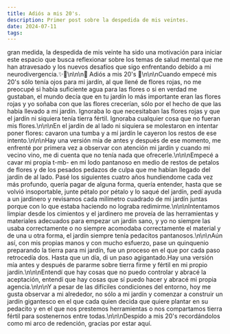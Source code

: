 ```yaml
---
title: Adiós a mis 20's.
description: Primer post sobre la despedida de mis veintes.
date: 2024-07-11
tags: 
---
```

gran medida, la despedida de mis veinte ha sido una motivación para iniciar este espacio que busca reflexionar sobre los temas de salud mental que me han atravesado y los nuevos desafíos que sigo enfrentando debido a mi neurodivergencia.✨🧠\n\n\n🌸 Adiós a mis 20's 🌸\n\n\nCuando empecé mis 20's sólo tenía ojos para mi jardín, al que llené de flores rojas, no me preocupé si había suficiente agua para las flores o si en verdad me gustaban, el mundo decía que en tu jardín lo más importante eran las flores rojas y yo soñaba con que las flores crecerían, sólo por el hecho de que las había llevado a mi jardín. Ignoraba lo que necesitaban las flores rojas y que el jardín ni siquiera tenía tierra fértil. Ignoraba cualquier cosa que no fueran mis flores.\n\n\nEn el jardín de al lado ni siquiera se molestaron en intentar poner flores: cavaron una tumba y a mí jardín le cayeron los restos de ese intento.\n\n\nHay una versión mía de antes y después de ese momento, me enfrenté por primera vez a observar con atención mi jardín y cuando mi vecino vino, me di cuenta que no tenía nada que ofrecerle.\n\n\nEmpecé a cavar mi propia t-mb- en mi lodo pantanoso en medio de restos de petalos de flores y de los pesados pedazos de culpa que me habían llegado del jardín de al lado. Pasé los siguientes cuatro años hundiendome cada vez más profundo, quería pagar de alguna forma, quería entender, hasta que se volvió insoportable, junte pétalo por pétalo y lo saqué del jardín, pedí ayuda a un jardinero y revisamos cada milímetro cuadrado de mi jardín juntas porque con lo que estaba haciendo no lograba redimirme.\n\n\nIntentamos limpiar desde los cimientos y el jardinero me proveía de las herramientas y materiales adecuados para empezar un jardín sano, y yo no siempre las usaba correctamente o no siempre acomodaba correctamente el material y de una u otra forma, el jardín siempre tenía pedacitos pantanosos.\n\n\nAún así, con mis propias manos y con mucho esfuerzo, pase un quinquenio preparando la tierra para mi jardín, fue un proceso en el que por cada paso retrocedía dos. Hasta que un día, di un paso agigantado.Hay una versión mía antes y después de pararme sobre tierra firme y fértil en mi propio jardín.\n\n\nEntendí que hay cosas que no puedo controlar y abracé la aceptación, entendí que hay cosas que sí puedo hacer y abracé mi propia agencia.\n\n\nY a pesar de las difíciles condiciones del entorno, hoy me gusta observar a mi alrededor, no sólo a mi jardín y comenzar a construir un jardín gigantesco en el que cada quien decida que quiere plantar en su pedacito y en el que nos prestemos herramientas o nos compartamos tierra fértil para sostenernos entre todas.\n\n\nDespido a mis 20's recordándolos como mi arco de redención, gracias por estar aquí.

